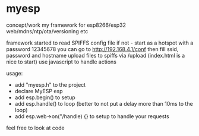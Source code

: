 # myesp
concept/work my framework for esp8266/esp32 web/mdns/ntp/ota/versioning etc

framework started to read SPIFFS config file
if not - start as a hotspot with a password 12345678
you can go to http://192.168.4.1/conf then fill ssid, password and hostname
upload files to spiffs via <name>/upload
(index.html is a nice to start)
use javascript to handle actions

usage:
- add "myesp.h" to the project
- declare MyESP esp 
- add esp.begin() to setup
- add esp.handle() to loop (better to not put a delay more than 10ms to the loop)
- add esp.web->on("/handle) {} to setup to handle your requests

feel free to look at code 
